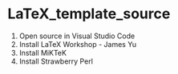 # LaTeX_template_source
1. Open source in Visual Studio Code
2. Install LaTeX Workshop - James Yu
3. Install MiKTeK
4. Install Strawberry Perl